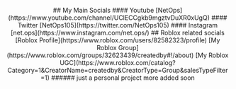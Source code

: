 <p align="center">
  ## My Main Socials
  #### Youtube
  [NetOps](https://www.youtube.com/channel/UClECCgkb9mgztvDuXR0xUgQ)
  #### Twitter
  [NetOps105](https://twitter.com/NetOps105)
  #### Instagram
  [net.ops](https://www.instagram.com/net.ops/)
  ## Roblox related socials
  [Roblox Profile](https://www.roblox.com/users/82582323/profile)
  [My Roblox Group](https://www.roblox.com/groups/32623439/createdby#!/about)
  [My Roblox UGC](https://www.roblox.com/catalog?Category=1&CreatorName=createdby&CreatorType=Group&salesTypeFilter=1)
  ###### just a personal project more added soon
</p>
